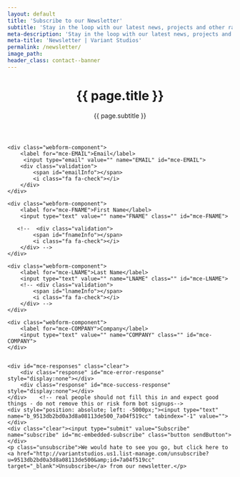 ```yaml
---
layout: default
title: 'Subscribe to our Newsletter'
subtitle: 'Stay in the loop with our latest news, projects and other rad things.'
meta-description: 'Stay in the loop with our latest news, projects and other rad things.'
meta-title: 'Newsletter | Variant Studios'
permalink: /newsletter/
image_path: 
header_class: contact--banner
---
```

<header class="{{ page.header_class }} header--banner" id="header--banner">
  <h1>{{ page.title }}</h1>
  <p>{{ page.subtitle }}</p>
</header>

<div id="mc_embed_signup">
    <form action="//variantstudios.us1.list-manage.com/subscribe/post?u=9513db2bd0a3d8a08113de500&amp;id=7a04f519cc" method="post" id="mc-embedded-subscribe-form" name="mc-embedded-subscribe-form" class="validate" target="_blank" novalidate="" autocomplete="off"> 
   
   
    <div class="webform-component">
        <label for="mce-EMAIL">Email</label>
         <input type="email" value="" name="EMAIL" id="mce-EMAIL">
        <div class="validation">
            <span id="emailInfo"></span>
            <i class="fa fa-check"></i>
        </div>
    </div>

    <div class="webform-component">
        <label for="mce-FNAME">First Name</label>
        <input type="text" value="" name="FNAME" class="" id="mce-FNAME">

       <!--  <div class="validation">
            <span id="fnameInfo"></span>
            <i class="fa fa-check"></i>
        </div> -->
    </div>
    
    <div class="webform-component">
        <label for="mce-LNAME">Last Name</label>
        <input type="text" value="" name="LNAME" class="" id="mce-LNAME">
        <!-- <div class="validation">
            <span id="lnameInfo"></span>
            <i class="fa fa-check"></i>
        </div> -->
    </div>

    <div class="webform-component">
        <label for="mce-COMPANY">Company</label>
        <input type="text" value="" name="COMPANY" class="" id="mce-COMPANY">
    </div>


    <div id="mce-responses" class="clear">
        <div class="response" id="mce-error-response" style="display:none"></div>
        <div class="response" id="mce-success-response" style="display:none"></div>
    </div>    <!-- real people should not fill this in and expect good things - do not remove this or risk form bot signups-->
    <div style="position: absolute; left: -5000px;"><input type="text" name="b_9513db2bd0a3d8a08113de500_7a04f519cc" tabindex="-1" value=""></div>
    <div class="clear"><input type="submit" value="Subscribe" name="subscribe" id="mc-embedded-subscribe" class="button sendButton"></div>
    <p class="unsubscribe">We would hate to see you go, but click here to <a href="http://variantstudios.us1.list-manage.com/unsubscribe?u=9513db2bd0a3d8a08113de500&amp;id=7a04f519cc" target="_blank">Unsubscribe</a> from our newsletter.</p>
</form>
</div>